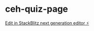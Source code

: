# ceh-quiz-page

[Edit in StackBlitz next generation editor ⚡️](https://stackblitz.com/~/github.com/Govindsunil/ceh-quiz-page)